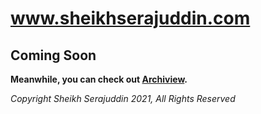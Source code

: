 # www.sheikhserajuddin.com

## Coming Soon

**Meanwhile, you can check out [Archiview](https://www.archiviewbd.com).**

*Copyright Sheikh Serajuddin 2021, All Rights Reserved*
